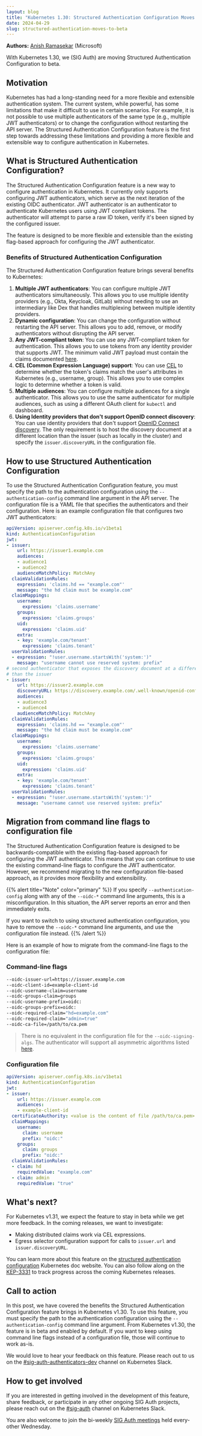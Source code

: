 ```yaml
---
layout: blog
title: "Kubernetes 1.30: Structured Authentication Configuration Moves to Beta"
date: 2024-04-29
slug: structured-authentication-moves-to-beta
---
```


**Authors:** [Anish Ramasekar](https://github.com/aramase) (Microsoft)

With Kubernetes 1.30, we (SIG Auth) are moving Structured Authentication Configuration to beta.

## Motivation
Kubernetes has had a long-standing need for a more flexible and extensible
authentication system. The current system, while powerful, has some limitations
that make it difficult to use in certain scenarios. For example, it is not
possible to use multiple authenticators of the same type (e.g., multiple JWT
authenticators) or to change the configuration without restarting the API server. The
Structured Authentication Configuration feature is the first step towards
addressing these limitations and providing a more flexible and extensible way
to configure authentication in Kubernetes.

## What is Structured Authentication Configuration?

The Structured Authentication Configuration feature is a new way to configure
authentication in Kubernetes. It currently only supports configuring JWT
authenticators, which serve as the next iteration of the existing OIDC
authenticator. JWT authenticator is an authenticator to
authenticate Kubernetes users using JWT compliant tokens. The authenticator
will attempt to parse a raw ID token, verify it's been signed by the configured 
issuer.

The feature is designed to be more flexible and extensible than the existing
flag-based approach for configuring the JWT authenticator.

### Benefits of Structured Authentication Configuration
The Structured Authentication Configuration feature brings several benefits to
Kubernetes:
1. **Multiple JWT authenticators**: You can configure multiple JWT authenticators
   simultaneously. This allows you to use multiple identity providers (e.g.,
   Okta, Keycloak, GitLab) without needing to use an intermediary like Dex
   that handles multiplexing between multiple identity providers.
2. **Dynamic configuration**: You can change the configuration without
   restarting the API server. This allows you to add, remove, or modify
   authenticators without disrupting the API server.
3. **Any JWT-compliant token**: You can use any JWT-compliant token for
   authentication. This allows you to use tokens from any identity provider that
   supports JWT. The minimum valid JWT payload must contain the claims documented 
   [here](https://github.com/kubernetes/kubernetes/blob/121607e80963370c1838f9f620c2b8552041abfc/staging/src/k8s.io/apiserver/pkg/apis/apiserver/v1beta1/types.go#L152-L157).
4. **CEL (Common Expression Language) support**: You can use [CEL](/docs/reference/using-api/cel/) 
   to determine whether the token's claims match the user's attributes in Kubernetes (e.g.,
   username, group). This allows you to use complex logic to determine whether a
   token is valid.
5. **Multiple audiences**: You can configure multiple audiences for a single
   authenticator. This allows you to use the same authenticator for multiple
   audiences, such as using a different OAuth client for `kubectl` and dashboard.
6. **Using Identity providers that don't support OpenID connect discovery**: You
   can use identity providers that don't support [OpenID Connect 
   discovery](https://openid.net/specs/openid-connect-discovery-1_0.html). The only
   requirement is to host the discovery document at a different location than the
   issuer (such as locally in the cluster) and specify the `issuer.discoveryURL` in
   the configuration file.

## How to use Structured Authentication Configuration
To use the Structured Authentication Configuration feature, you must specify
the path to the authentication configuration using the `--authentication-config`
command line argument in the API server. The configuration file is a YAML file
that specifies the authenticators and their configuration. Here is an example
configuration file that configures two JWT authenticators:

```yaml
apiVersion: apiserver.config.k8s.io/v1beta1
kind: AuthenticationConfiguration
jwt:
- issuer:
    url: https://issuer1.example.com
    audiences:
    - audience1
    - audience2
    audienceMatchPolicy: MatchAny
  claimValidationRules:
    expression: 'claims.hd == "example.com"'
    message: "the hd claim must be example.com"
  claimMappings:
    username:
      expression: 'claims.username'
    groups:
      expression: 'claims.groups'
    uid:
      expression: 'claims.uid'
    extra:
    - key: 'example.com/tenant'
      expression: 'claims.tenant'
  userValidationRules:
  - expression: "!user.username.startsWith('system:')"
    message: "username cannot use reserved system: prefix"
# second authenticator that exposes the discovery document at a different location
# than the issuer
- issuer:
    url: https://issuer2.example.com
    discoveryURL: https://discovery.example.com/.well-known/openid-configuration
    audiences:
    - audience3
    - audience4
    audienceMatchPolicy: MatchAny
  claimValidationRules:
    expression: 'claims.hd == "example.com"'
    message: "the hd claim must be example.com"
  claimMappings:
    username:
      expression: 'claims.username'
    groups:
      expression: 'claims.groups'
    uid:
      expression: 'claims.uid'
    extra:
    - key: 'example.com/tenant'
      expression: 'claims.tenant'
  userValidationRules:
  - expression: "!user.username.startsWith('system:')"
    message: "username cannot use reserved system: prefix"
```

## Migration from command line flags to configuration file
The Structured Authentication Configuration feature is designed to be
backwards-compatible with the existing flag-based approach for configuring the
JWT authenticator. This means that you can continue to use the existing
command-line flags to configure the JWT authenticator. However, we recommend
migrating to the new configuration file-based approach, as it provides more
flexibility and extensibility.

{{% alert title="Note" color="primary" %}}
If you specify `--authentication-config` along with any of the `--oidc-*` command line arguments, this is
a misconfiguration. In this situation, the API server reports an error and then immediately exits.

If you want to switch to using structured authentication configuration, you have to remove the `--oidc-*`
command line arguments, and use the configuration file instead.
{{% /alert %}}

Here is an example of how to migrate from the command-line flags to the
configuration file:

### Command-line flags
```bash
--oidc-issuer-url=https://issuer.example.com
--oidc-client-id=example-client-id
--oidc-username-claim=username
--oidc-groups-claim=groups
--oidc-username-prefix=oidc:
--oidc-groups-prefix=oidc:
--oidc-required-claim="hd=example.com"
--oidc-required-claim="admin=true"
--oidc-ca-file=/path/to/ca.pem
```

> There is no equivalent in the configuration file for the `--oidc-signing-algs`. 
> The authenticator will support all asymmetric algorithms listed 
> [here](https://github.com/kubernetes/kubernetes/blob/b4935d910dcf256288694391ef675acfbdb8e7a3/staging/src/k8s.io/apiserver/plugin/pkg/authenticator/token/oidc/oidc.go#L222-L233).

### Configuration file
```yaml
apiVersion: apiserver.config.k8s.io/v1beta1
kind: AuthenticationConfiguration
jwt:
- issuer:
    url: https://issuer.example.com
    audiences:
    - example-client-id
  certificateAuthority: <value is the content of file /path/to/ca.pem>
  claimMappings:
    username:
      claim: username
      prefix: "oidc:"
    groups:
      claim: groups
      prefix: "oidc:"
  claimValidationRules:
  - claim: hd
    requiredValue: "example.com"
  - claim: admin
    requiredValue: "true"
```

## What's next?
For Kubernetes v1.31, we expect the feature to stay in beta while we get more
feedback. In the coming releases, we want to investigate:
- Making distributed claims work via CEL expressions.
- Egress selector configuration support for calls to `issuer.url` and
  `issuer.discoveryURL`.

You can learn more about this feature on the [structured authentication
configuration](/docs/reference/access-authn-authz/authentication/#using-authentication-configuration)
Kubernetes doc website. You can also follow along on the
[KEP-3331](https://kep.k8s.io/3331) to track progress across the coming
Kubernetes releases.

## Call to action
In this post, we have covered the benefits the Structured Authentication
Configuration feature brings in Kubernetes v1.30. To use this feature, you must specify the path to the
authentication configuration using the `--authentication-config` command line
argument. From Kubernetes v1.30, the feature is in beta and enabled by default.
If you want to keep using command line flags instead of a configuration file,
those will continue to work as-is. 

We would love to hear your feedback on this feature. Please reach out to us on the
[#sig-auth-authenticators-dev](https://kubernetes.slack.com/archives/C04UMAUC4UA)
channel on Kubernetes Slack.

## How to get involved
If you are interested in getting involved in the development of this feature,
share feedback, or participate in any other ongoing SIG Auth projects, please
reach out on the [#sig-auth](https://kubernetes.slack.com/archives/C0EN96KUY)
channel on Kubernetes Slack.

You are also welcome to join the bi-weekly [SIG Auth
meetings](https://github.com/kubernetes/community/blob/master/sig-auth/README.md#meetings)
held every-other Wednesday.
